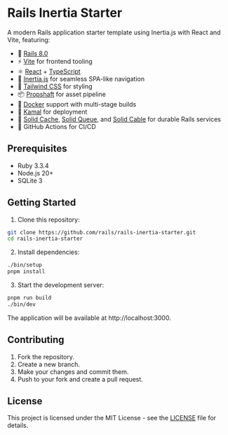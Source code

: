 # Rails Inertia Starter

A modern Rails application starter template using Inertia.js with React and Vite, featuring:

- 🚀 [Rails 8.0](https://github.com/rails/rails)
- ⚡️ [Vite](https://vitejs.dev) for frontend tooling
- ⚛️ [React](https://react.dev) + [TypeScript](https://www.typescriptlang.org)
- 🔄 [Inertia.js](https://inertiajs.com) for seamless SPA-like navigation
- 🎨 [Tailwind CSS](https://tailwindcss.com) for styling
- 📦 [Propshaft](https://github.com/rails/propshaft) for asset pipeline
- 🐳 [Docker](https://www.docker.com) support with multi-stage builds
- 🚢 [Kamal](https://kamal-deploy.org) for deployment
- 🔋 [Solid Cache](https://github.com/rails/solid_cache), [Solid Queue](https://github.com/basecamp/solid_queue), and [Solid Cable](https://github.com/rails/solid_cable) for durable Rails services
- 🚦 GitHub Actions for CI/CD

## Prerequisites

- Ruby 3.3.4
- Node.js 20+
- SQLite 3

## Getting Started

1. Clone this repository:

```bash
git clone https://github.com/rails/rails-inertia-starter.git
cd rails-inertia-starter
```

2. Install dependencies:

```bash
./bin/setup
pnpm install
```

3. Start the development server:

```bash
pnpm run build
./bin/dev
```

The application will be available at http://localhost:3000.



## Contributing

1. Fork the repository.
2. Create a new branch.
3. Make your changes and commit them.
4. Push to your fork and create a pull request.

## License

This project is licensed under the MIT License - see the [LICENSE](LICENSE) file for details.